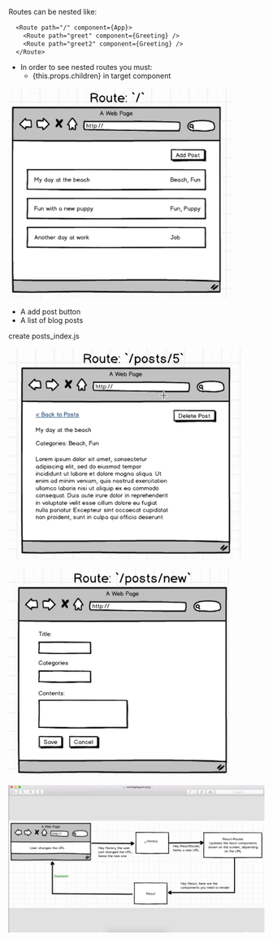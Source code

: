 Routes can be nested like:
```
  <Route path="/" component={App}>
    <Route path="greet" component={Greeting} />
    <Route path="greet2" component={Greeting} />
  </Route>
```
* In order to see nested routes you must:
  * {this.props.children} in target component



![](./route-home.png)
* A add post button
* A list of blog posts

create posts_index.js

![](./route-posts.png)

![](./route-new.png)

![](./blog-overview.png)
